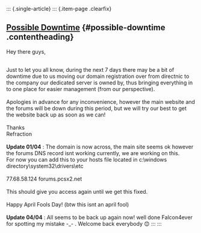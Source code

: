 ::: {.single-article}
::: {.item-page .clearfix}
## [Possible Downtime](/110-possible-downtime.html) {#possible-downtime .contentheading}

Hey there guys,

\
Just to let you all know, during the next 7 days there may be a bit of
downtime due to us moving our domain registration over from directnic to
the company our dedicated server is owned by, thus bringing everything
in to one place for easier management (from our perspective).\
\
Apologies in advance for any inconvenience, however the main website and
the forums will be down during this period, but we will try our best to
get the website back up as soon as we can!\
\
Thanks\
Refraction\
\
**Update 01/04** : The domain is now across, the main site seems ok
however the forums DNS record isnt working currently, we are working on
this.\
For now you can add this to your hosts file located in c:\\windows
directory\\system32\\drivers\\etc\
\
77.68.58.124 forums.pcsx2.net\
\
This should give you access again until we get this fixed.\
\
Happy April Fools Day! (btw this isnt an april fool)\
\
**Update 04/04** : All seems to be back up again now! well done
Falcon4ever for spotting my mistake -\_- . Welcome back everybody
😊
:::
:::
